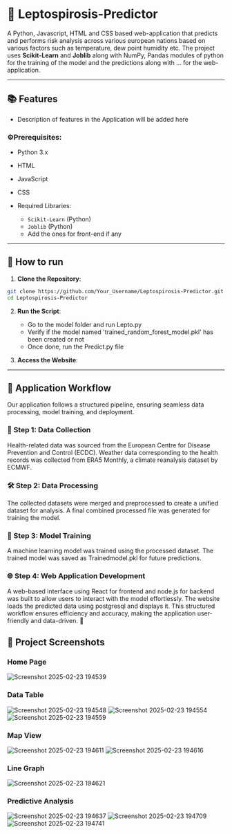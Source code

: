 # 🦠 Leptospirosis-Predictor
A Python, Javascript, HTML and CSS based web-application that predicts and performs risk analysis across various european nations based on various factors such as temperature, dew point humidity etc. The project uses **Scikit-Learn** and **Joblib** along with NumPy, Pandas modules of python for the training of the model and the predictions along with ... for the web-application.

---

## 📚 Features
- Description of features in the Application will be added here

### ⚙️Prerequisites:

- Python 3.x
- HTML
- JavaScript
- CSS

- Required Libraries:
    - `Scikit-Learn`  (Python)
    - `Joblib` (Python)
    - Add the ones for front-end if any




---

##  🔧 How to run
1. **Clone the Repository**:

```bash
git clone https://github.com/Your_Username/Leptospirosis-Predictor.git
cd Leptospirosis-Predictor
```

2. **Run the Script**:
    - Go to the model folder and run Lepto.py
    - Verify if the model named 'trained_random_forest_model.pkl' has been created or not
    - Once done, run the Predict.py file

3. **Access the Website**:

---

## 🔄 Application Workflow
Our application follows a structured pipeline, ensuring seamless data processing, model training, and deployment.

### 📌 Step 1: Data Collection
Health-related data was sourced from the European Centre for Disease Prevention and Control (ECDC).
Weather data corresponding to the health records was collected from ERA5 Monthly, a climate reanalysis dataset by ECMWF.
### 🛠️ Step 2: Data Processing
The collected datasets were merged and preprocessed to create a unified dataset for analysis.
A final combined processed file was generated for training the model.
### 🧠 Step 3: Model Training
A machine learning model was trained using the processed dataset.
The trained model was saved as Trainedmodel.pkl for future predictions.
### 🌐 Step 4: Web Application Development
A web-based interface using React for frontend and node.js for backend was built to allow users to interact with the model effortlessly.
The website loads the predicted data using postgresql and displays it.
This structured workflow ensures efficiency and accuracy, making the application user-friendly and data-driven. 🚀

## 📸 Project Screenshots
### Home Page  
![Screenshot 2025-02-23 194539](https://github.com/user-attachments/assets/bfede5c2-40c1-4863-958b-c8b71fbca0b1)

### Data Table  
![Screenshot 2025-02-23 194548](https://github.com/user-attachments/assets/98459818-9987-4448-bc00-d8ed1fab658a)
![Screenshot 2025-02-23 194554](https://github.com/user-attachments/assets/240689fb-7c8c-43cc-9e2f-e7aafbd3032f)
![Screenshot 2025-02-23 194559](https://github.com/user-attachments/assets/02a24673-3bc1-4d80-b8fb-0d8445ee4db1)

### Map View  
![Screenshot 2025-02-23 194611](https://github.com/user-attachments/assets/b9ec9be1-e6b1-48cf-8696-97fb4425c668)
![Screenshot 2025-02-23 194616](https://github.com/user-attachments/assets/14deacf1-52d7-4b78-993a-a6bf840aa0a6)

### Line Graph
![Screenshot 2025-02-23 194621](https://github.com/user-attachments/assets/5eab2e22-aaec-4580-9ef0-746a3fa14001)

### Predictive Analysis
![Screenshot 2025-02-23 194637](https://github.com/user-attachments/assets/ec71e5da-bb64-4f3a-b1e8-52ebf6eeb5d3)
![Screenshot 2025-02-23 194709](https://github.com/user-attachments/assets/c77a62ed-cdd4-4be7-a0d0-ca26e0a61c21)
![Screenshot 2025-02-23 194741](https://github.com/user-attachments/assets/ab5d6696-4d1a-45b8-abda-ed730913be71)


